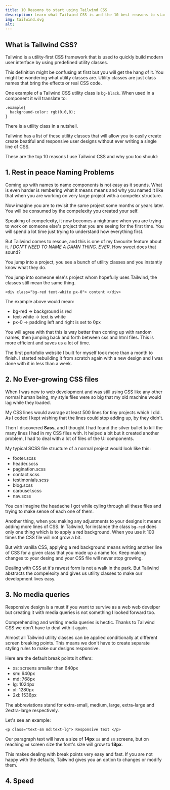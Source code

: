 ```yaml
---
title: 10 Reasons to start using Tailwind CSS
description: Learn what Tailwind CSS is and the 10 best reasons to start using it in your projects
img: tailwind.svg
alt:
---
```


## What is Tailwind CSS?

Tailwind is a utility-first CSS framework that is used to quickly build modern user interface by using predefined utility classes.

This definition might be confusing at first but you will get the hang of it. You might be wondering what utility classes are. 
Utility classes are just class names that bring the effects or real CSS code.

One example of a Tailwind CSS utility class is `bg-black`. When used in a component it will translate to: 

```
.example{
  background-color: rgb(0,0,0);
}
```

There is a utility class in a nutshell.

Tailwind has a list of these utility classes that will allow you to easily create create beatiful and responsive user designs without ever writing a single line of CSS.

These are the top 10 reasons I use Tailwind CSS and why you too should:

## 1. Rest in peace Naming Problems

Coming up with names to name components is not easy as it sounds. What is even harder is rembering what it means means and why you named it like that when you are working on very large project with a compelex structure. 

Now imagine you are to revisit the same project some months or years later. You will be consumed by the compelexity you created your self. 

Speaking of compelexity, it now becomes a nightmare when you are trying to work on someone else's project that you are seeing for the first time. You will spend a lot time just trying to understand how everything first. 

But Tailwind comes to rescue, and this is one of my favourite feature about it. 
*I DON'T NEED TO NAME A DAMN THING. EVER*. How sweet does that sound? 

You jump into a project, you see a bunch of utility classes and you instantly know what they do. 

You jump into someone else's project whom hopefully uses Tailwind, the classes still mean the same thing. 

```
<div class="bg-red text-white px-0"> content </div>
```
The example above would mean:
* bg-red -> background is red 
* text-white -> text is white
* px-0 -> padding left and right is set to 0px

You will agree with that this is way better than coming up with random names, then jumping back and forth between css and html files. 
This is more efficient and saves us a lot of time. 

The first portofolio website I built for myself took more than a month to finish. I started rebuilding it from scratch again with a new design and I was done with it in less than a week.

## 2. No Ever-growing CSS files

When I was new to web development and was still using CSS like any other normal human being, my style files were so big that my old machine would lag while they loaded.

My CSS lines would avarage at least 500 lines for tiny projects which I did. 
As I coded I kept wishing that the lines could stop adding up, by they didn't. 

Then I discovered **Sass**, and I thought I had found the silver bullet to kill the many lines I had in my CSS files with. It helped a bit but it created another problem, I had to deal with a lot of files of the UI components. 

My typical SCSS file structure of a normal project would look like this:
* footer.scss 
* header.scss 
* pagination.scss 
* contact.scss 
* testimonials.scss
* blog.scss 
* carousel.scss 
* nav.scss 

You can imagine the headache I got while cyling through all these files and trying to make sense of each one of them. 

Another thing, when you making any adjustments to your designs it means adding more lines of CSS.
In Tailwind, for instance the class `bg-red` does only one thing which is to apply a red background.
When you use it 100 times the CSS file will not grow a bit. 

But with vanilla CSS, applying a red background means writing another line of CSS for a given class that you made up a name for. Keep making changes to your desing and your CSS file will never stop growing.

Dealing with CSS at it's rawest form is not a walk in the park. But Tailwind abstracts the compelexity and gives us utility classes to make our development lives easy.

## 3. No media queries

Responsive design is a must if you want to survive as a web web develper but creating it with media queries is not something I looked forward too.

Comprehending and writing media queries is hectic. Thanks to Tailwind CSS we don't have to deal with it again.

Almost all Tailwind utility classes can be applied conditionally at different screen breaking points. This means we don't have to create separate styling rules to make our designs responsive. 

Here are the default break points it offers: 
* xs: screens smaller than 640px
* sm: 640px
* md: 768px
* lg: 1024px
* xl: 1280px
* 2xl: 1536px

The abbreviations stand for extra-small, medium, large, extra-large and 2extra-large respectively. 

Let's see an example:

`<p class="text-sm md:text-lg"> Responsive text </p>`

Our paragraph text will have a size of **14px** `xs` and `sm` screens, but on reaching `md` screen size the font's size will grow to **18px**. 

This makes dealing with break points very easy and fast. If you are not happy with the defaults, Tailwind gives you an option to changes or modify them.

## 4. Speed


